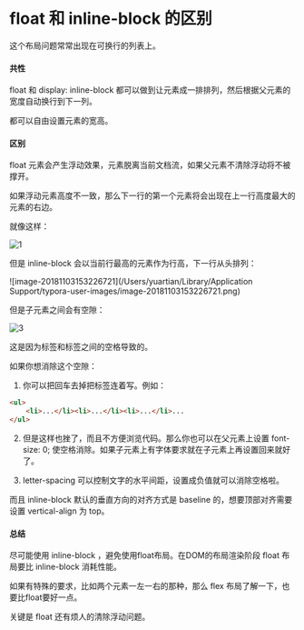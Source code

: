 # float 和 inline-block 的区别

这个布局问题常常出现在可换行的列表上。

#### 共性

float 和 display: inline-block 都可以做到让元素成一排排列，然后根据父元素的宽度自动换行到下一列。

都可以自由设置元素的宽高。

#### 区别

float 元素会产生浮动效果，元素脱离当前文档流，如果父元素不清除浮动将不被撑开。

如果浮动元素高度不一致，那么下一行的第一个元素将会出现在上一行高度最大的元素的右边。

就像这样：

![1](/Users/yuartian/Downloads/1.png)

但是 inline-block 会以当前行最高的元素作为行高，下一行从头排列：

![image-20181103153226721](/Users/yuartian/Library/Application Support/typora-user-images/image-20181103153226721.png)

但是子元素之间会有空隙：

![3](/Users/yuartian/Downloads/3.png)

这是因为标签和标签之间的空格导致的。

如果你想消除这个空隙：

1. 你可以把回车去掉把标签连着写。例如：

```html
<ul>
    <li>...</li><li>...</li><li>...</li>...
</ul>
```

2. 但是这样也挫了，而且不方便浏览代码。那么你也可以在父元素上设置 font-size: 0; 使空格消除。如果子元素上有字体要求就在子元素上再设置回来就好了。

3. letter-spacing 可以控制文字的水平间距，设置成负值就可以消除空格啦。

而且 inline-block 默认的垂直方向的对齐方式是 baseline 的，想要顶部对齐需要设置 vertical-align 为 top。

#### 总结

尽可能使用 inline-block ，避免使用float布局。在DOM的布局渲染阶段 float 布局要比 inline-block 消耗性能。

如果有特殊的要求，比如两个元素一左一右的那种，那么 flex 布局了解一下，也要比float要好一点。

关键是 float 还有烦人的清除浮动问题。